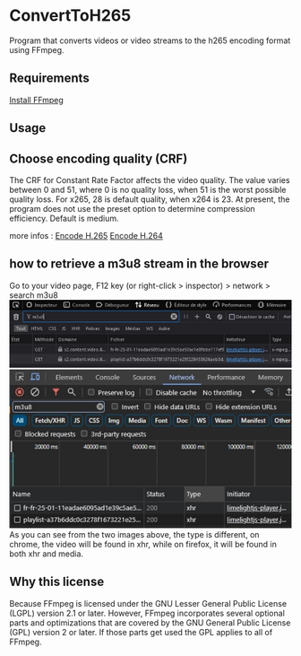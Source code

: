 # ConvertToH265 
Program that converts videos or video streams to the h265 encoding format using FFmpeg.

## Requirements
[Install FFmpeg](https://www.ffmpeg.org/download.html)

## Usage

## Choose encoding quality (CRF)
The CRF for Constant Rate Factor affects the video quality. The value varies between 0 and 51, where 0 is no quality loss, when 51 is the worst possible quality loss.
For x265, 28 is default quality, when x264 is 23.
At present, the program does not use the preset option to determine compression efficiency. Default is medium.

more infos :
[Encode H.265](https://trac.ffmpeg.org/wiki/Encode/H.265)
[Encode H.264](https://trac.ffmpeg.org/wiki/Encode/H.264)


## how to retrieve a m3u8 stream in the browser
Go to your video page, F12 key (or right-click > inspector) > network > search m3u8
![firefoxm3u8](https://raw.githubusercontent.com/tempetflamer/Assets/main/ConvertToH265/flux_video_firefox-min.jpg) ![chromem3u8](https://raw.githubusercontent.com/tempetflamer/Assets/main/ConvertToH265/flux_video_chrome-min.jpg)
As you can see from the two images above, the type is different, on chrome, the video will be found in xhr, while on firefox, it will be found in both xhr and media.

## Why this license
Because FFmpeg is licensed under the GNU Lesser General Public License (LGPL) version 2.1 or later. However, FFmpeg incorporates several optional parts and optimizations that are covered by the GNU General Public License (GPL) version 2 or later. If those parts get used the GPL applies to all of FFmpeg. 